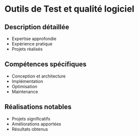 # Outils de Test  et qualité logiciel

## Description détaillée
- Expertise approfondie
- Expérience pratique
- Projets réalisés

## Compétences spécifiques
- Conception et architecture
- Implémentation
- Optimisation
- Maintenance

## Réalisations notables
- Projets significatifs
- Améliorations apportées
- Résultats obtenus
